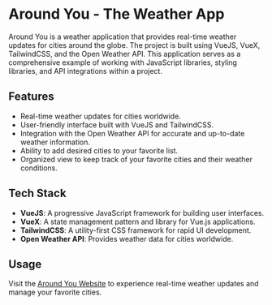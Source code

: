 # Around You - The Weather App

Around You is a weather application that provides real-time weather updates for cities around the globe. The project is built using VueJS, VueX, TailwindCSS, and the Open Weather API. This application serves as a comprehensive example of working with JavaScript libraries, styling libraries, and API integrations within a project.

## Features

- Real-time weather updates for cities worldwide.
- User-friendly interface built with VueJS and TailwindCSS.
- Integration with the Open Weather API for accurate and up-to-date weather information.
- Ability to add desired cities to your favorite list.
- Organized view to keep track of your favorite cities and their weather conditions.

## Tech Stack

- **VueJS**: A progressive JavaScript framework for building user interfaces.
- **VueX**: A state management pattern and library for Vue.js applications.
- **TailwindCSS**: A utility-first CSS framework for rapid UI development.
- **Open Weather API**: Provides weather data for cities worldwide.

## Usage

Visit the [Around You Website](https://weather-app-sukritir29.vercel.app/) to experience real-time weather updates and manage your favorite cities.



